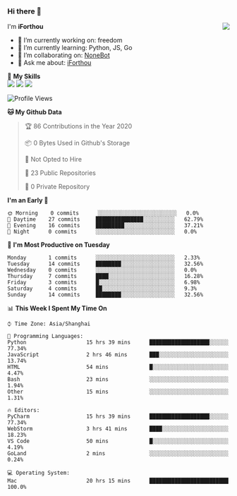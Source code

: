 ### Hi there 👋

<a href="#">
  <img align="right" src="https://github-readme-stats.vercel.app/api?username=iforthou&count_private=true&show_icons=true&bg_color=15,f2f7fd,E0EAFC" />
</a>

I'm **iForthou**

- 🔭 I’m currently working on: freedom
- 🌱 I’m currently learning: Python, JS, Go
- 👯 I’m collaborating on: [NoneBot](https://github.com/nonebot)
- 💬 Ask me about: [iForthou](https://iforthou.com)

🌟 **My Skills**  
![](https://img.shields.io/badge/-Python-3e74a2?style=flat-square&logo=Python&logoColor=fff)
![](https://img.shields.io/badge/-Docker-2496ED?style=flat-square&logo=Docker&logoColor=fff)
![](https://img.shields.io/badge/-Linux-000000?style=flat-square&logo=Linux&logoColor=fff)

<!--START_SECTION:waka-->
![Profile Views](http://img.shields.io/badge/Profile%20Views-238-blue)

**🐱 My Github Data** 

> 🏆 86 Contributions in the Year 2020
 > 
> 📦 0 Bytes Used in Github's Storage 
 > 
> 🚫 Not Opted to Hire
 > 
> 📜 23 Public Repositories
 > 
> 🔑 0 Private Repository 
 > 
**I'm an Early 🐤** 

```text
🌞 Morning    0 commits      ░░░░░░░░░░░░░░░░░░░░░░░░░   0.0% 
🌆 Daytime    27 commits     ███████████████░░░░░░░░░░   62.79% 
🌃 Evening    16 commits     █████████░░░░░░░░░░░░░░░░   37.21% 
🌙 Night      0 commits      ░░░░░░░░░░░░░░░░░░░░░░░░░   0.0%

```
📅 **I'm Most Productive on Tuesday** 

```text
Monday       1 commits      ░░░░░░░░░░░░░░░░░░░░░░░░░   2.33% 
Tuesday      14 commits     ████████░░░░░░░░░░░░░░░░░   32.56% 
Wednesday    0 commits      ░░░░░░░░░░░░░░░░░░░░░░░░░   0.0% 
Thursday     7 commits      ████░░░░░░░░░░░░░░░░░░░░░   16.28% 
Friday       3 commits      █░░░░░░░░░░░░░░░░░░░░░░░░   6.98% 
Saturday     4 commits      ██░░░░░░░░░░░░░░░░░░░░░░░   9.3% 
Sunday       14 commits     ████████░░░░░░░░░░░░░░░░░   32.56%

```


📊 **This Week I Spent My Time On** 

```text
⌚︎ Time Zone: Asia/Shanghai

💬 Programming Languages: 
Python                   15 hrs 39 mins      ███████████████████░░░░░░   77.34% 
JavaScript               2 hrs 46 mins       ███░░░░░░░░░░░░░░░░░░░░░░   13.74% 
HTML                     54 mins             █░░░░░░░░░░░░░░░░░░░░░░░░   4.47% 
Bash                     23 mins             ░░░░░░░░░░░░░░░░░░░░░░░░░   1.94% 
Other                    15 mins             ░░░░░░░░░░░░░░░░░░░░░░░░░   1.31%

🔥 Editors: 
PyCharm                  15 hrs 39 mins      ███████████████████░░░░░░   77.34% 
WebStorm                 3 hrs 41 mins       ████░░░░░░░░░░░░░░░░░░░░░   18.23% 
VS Code                  50 mins             █░░░░░░░░░░░░░░░░░░░░░░░░   4.19% 
GoLand                   2 mins              ░░░░░░░░░░░░░░░░░░░░░░░░░   0.24%

💻 Operating System: 
Mac                      20 hrs 15 mins      █████████████████████████   100.0%

```


<!--END_SECTION:waka-->
